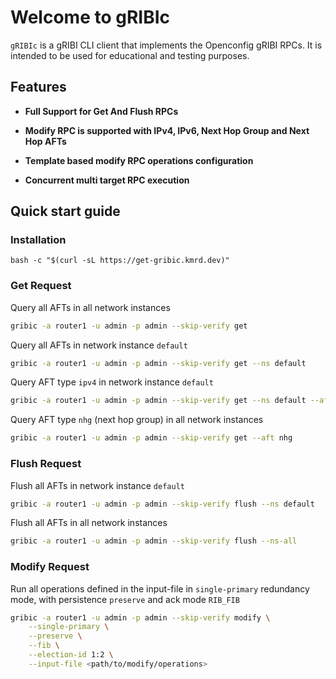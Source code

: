 # Welcome to gRIBIc

`gRIBIc` is a gRIBI CLI client that implements the Openconfig gRIBI RPCs.
It is intended to be used for educational and testing purposes.

## Features

* **Full Support for Get And Flush RPCs**

* **Modify RPC is supported with IPv4, IPv6, Next Hop Group and Next Hop AFTs**

* **Template based modify RPC operations configuration**

* **Concurrent multi target RPC execution**

## Quick start guide

### Installation

```
bash -c "$(curl -sL https://get-gribic.kmrd.dev)"
```

### Get Request

Query all AFTs in all network instances

```bash
gribic -a router1 -u admin -p admin --skip-verify get
```

Query all AFTs in network instance `default`

```bash
gribic -a router1 -u admin -p admin --skip-verify get --ns default
```

Query AFT type `ipv4` in network instance `default`

```bash
gribic -a router1 -u admin -p admin --skip-verify get --ns default --aft ipv4
```

Query AFT type `nhg` (next hop group) in all network instances

```bash
gribic -a router1 -u admin -p admin --skip-verify get --aft nhg
```

### Flush Request

Flush all AFTs in network instance `default`

```bash
gribic -a router1 -u admin -p admin --skip-verify flush --ns default 
```

Flush all AFTs in all network instances

```bash
gribic -a router1 -u admin -p admin --skip-verify flush --ns-all
```

### Modify Request

Run all operations defined in the input-file in `single-primary` redundancy mode, with persistence `preserve` and ack mode `RIB_FIB`

```bash
gribic -a router1 -u admin -p admin --skip-verify modify \
    --single-primary \
    --preserve \
    --fib \
    --election-id 1:2 \
    --input-file <path/to/modify/operations>
```
